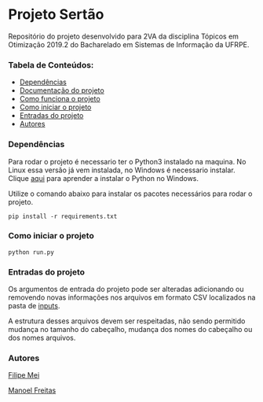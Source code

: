 # Projeto Sertão

Repositório do projeto desenvolvido para 2VA da disciplina Tópicos em Otimização 2019.2 do Bacharelado em Sistemas de Informação da UFRPE.

### Tabela de Conteúdos:

<!--ts-->
* [Dependências](https://github.com/peticormei/projeto-sertao#dependências)
* [Documentação do projeto](https://github.com/peticormei/projeto-sertao/blob/master/ProjetoSertao.pdf)
* [Como funciona o projeto](https://github.com/peticormei/projeto-sertao/blob/master/example/ProjetoSertao.ipynb)
* [Como iniciar o projeto](https://github.com/peticormei/projeto-sertao#como-iniciar-o-projeto)
* [Entradas do projeto](https://github.com/peticormei/projeto-sertao#entradas-do-projeto)
* [Autores](https://github.com/peticormei/projeto-sertao#autores)
<!--te-->

### Dependências

Para rodar o projeto é necessario ter o Python3 instalado na maquina. No Linux essa versão já vem instalada, no Windows é necessario instalar. Clique [aqui](https://python.org.br/instalacao-windows/) para aprender a instalar o Python no Windows.

Utilize o comando abaixo para instalar os pacotes necessários para rodar o projeto.

    pip install -r requirements.txt

### Como iniciar o projeto

    python run.py

### Entradas do projeto

Os argumentos de entrada do projeto pode ser alteradas adicionando ou removendo novas informações nos arquivos em formato CSV localizados na pasta de [inputs](https://github.com/peticormei/projeto-sertao/tree/master/inputs).

A estrutura desses arquivos devem ser respeitadas, não sendo permitido mudança no tamanho do cabeçalho, mudança dos nomes do cabeçalho ou dos nomes arquivos.

### Autores

[Filipe Mei](https://github.com/peticormei)

[Manoel Freitas](https://github.com/manoelfneto)
